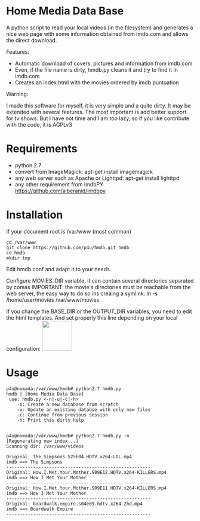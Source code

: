 Home Media Data Base
====

A python script to read your local videos (in the filesystem) 
and generates a nice web page with some information obtained from imdb.com
and allows the direct download.

Features:

* Automatic download of covers, pictures and information from imdb.com
* Even, if the file name is dirty, hmdb.py cleans it and try to find it in imdb.com
* Creates an index.html with the movies ordered by imdb puntuation

Warning: 

I made this software for myself, it is very simple and a quite dirty.
It may be extended with several features. The most important is add better support for tv shows.
But I have not time and I am too lazy, so if you like contribute with the code, it is AGPLv3


Requirements
===

* python 2.7
* convert from ImageMagick: apt-get install imagemagick
* any web server such as Apache or Lighttpd: apt-get install lighttpd
* any other requirement from imdbPY https://github.com/alberanid/imdbpy


Installation
===
If your document root is /var/www (most common)

    cd /var/www
    git clone https://github.com/p4u/hmdb.git hmdb
    cd hmdb
    mkdir tmp
    
Edit hmdb.conf and adapt it to your needs.

Configure MOVIES_DIR variable, it can contain several directories separated by comas
IMPORTANT: the movie's directories must be reachable from the web server, 
the easy way to do so ins creaing a symlink:
    ln -s /home/user/movies /var/www/movies

If you change the BASE_DIR or the OUTPUT_DIR variables, you need to edit the html templates.
And set properly this line depending on your local configuration:
    <link rel="stylesheet" href="/hmdb/templates/style.css" type="text/css" />
    <img height="80px" src="/hmdb/download.png" />


Usage
===

    p4u@nomada:/var/www/hmdb# python2.7 hmdb.py 
    hmdb | [Home Media Data Base]
     use: hmdb.py <-n|-u|-c|-h>
        -n: Create a new database from scratch
        -u: Update an existing databse with only new files
        -c: Continue from previous session
        -h: Print this dirty help


    p4u@nomada:/var/www/hmdb# python2.7 hmdb.py -n
    [Regenerating new index...]
    Scanning dir: /var/www/videos

    Original: The.Simpsons.S25E04.HDTV.x264-LOL.mp4
    imdb ==> The Simpsons
    ------------------------------------------------------
    Original: How.I.Met.Your.Mother.S09E12.HDTV.x264-KILLERS.mp4
    imdb ==> How I Met Your Mother
    ------------------------------------------------------
    Original: How.I.Met.Your.Mother.S09E11.HDTV.x264-KILLERS.mp4
    imdb ==> How I Met Your Mother
    ------------------------------------------------------
    Original: boardwalk.empire.s04e09.hdtv.x264-2hd.mp4
    imdb ==> Boardwalk Empire
    ------------------------------------------------------
    
